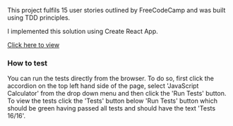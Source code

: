 This project fulfils 15 user stories outlined by FreeCodeCamp and was built using TDD principles.

I implemented this solution using Create React App.

[Click here to view]()

### How to test

You can run the tests directly from the browser. To do so, first click the accordion on the top left hand side of the page, select 'JavaScript Calculator' from the drop down menu and then click the 'Run Tests' button. To view the tests click the 'Tests' button below 'Run Tests' button which should be green having passed all tests and should have the text 'Tests 16/16'.
